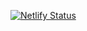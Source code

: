 [![Netlify Status](https://api.netlify.com/api/v1/badges/a2406ea7-2efc-46ca-8ca5-a2e070a809c3/deploy-status)](https://app.netlify.com/sites/tindogovc/deploys)
